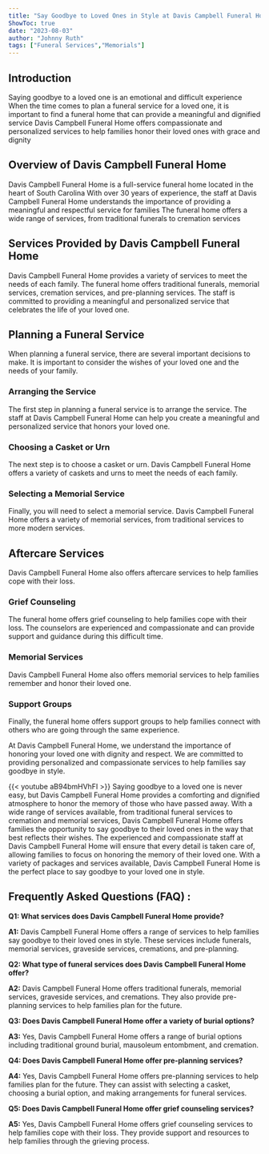 ```yaml
---
title: "Say Goodbye to Loved Ones in Style at Davis Campbell Funeral Home"
ShowToc: true 
date: "2023-08-03"
author: "Johnny Ruth" 
tags: ["Funeral Services","Memorials"]
---
```

## Introduction 
Saying goodbye to a loved one is an emotional and difficult experience When the time comes to plan a funeral service for a loved one, it is important to find a funeral home that can provide a meaningful and dignified service Davis Campbell Funeral Home offers compassionate and personalized services to help families honor their loved ones with grace and dignity 

## Overview of Davis Campbell Funeral Home
Davis Campbell Funeral Home is a full-service funeral home located in the heart of South Carolina With over 30 years of experience, the staff at Davis Campbell Funeral Home understands the importance of providing a meaningful and respectful service for families The funeral home offers a wide range of services, from traditional funerals to cremation services 

## Services Provided by Davis Campbell Funeral Home 
Davis Campbell Funeral Home provides a variety of services to meet the needs of each family. The funeral home offers traditional funerals, memorial services, cremation services, and pre-planning services. The staff is committed to providing a meaningful and personalized service that celebrates the life of your loved one. 

## Planning a Funeral Service
When planning a funeral service, there are several important decisions to make. It is important to consider the wishes of your loved one and the needs of your family. 

### Arranging the Service 
The first step in planning a funeral service is to arrange the service. The staff at Davis Campbell Funeral Home can help you create a meaningful and personalized service that honors your loved one. 

### Choosing a Casket or Urn 
The next step is to choose a casket or urn. Davis Campbell Funeral Home offers a variety of caskets and urns to meet the needs of each family. 

### Selecting a Memorial Service 
Finally, you will need to select a memorial service. Davis Campbell Funeral Home offers a variety of memorial services, from traditional services to more modern services. 

## Aftercare Services
Davis Campbell Funeral Home also offers aftercare services to help families cope with their loss. 

### Grief Counseling 
The funeral home offers grief counseling to help families cope with their loss. The counselors are experienced and compassionate and can provide support and guidance during this difficult time. 

### Memorial Services 
Davis Campbell Funeral Home also offers memorial services to help families remember and honor their loved one. 

### Support Groups 
Finally, the funeral home offers support groups to help families connect with others who are going through the same experience. 

At Davis Campbell Funeral Home, we understand the importance of honoring your loved one with dignity and respect. We are committed to providing personalized and compassionate services to help families say goodbye in style.

{{< youtube aB94bmHVhFI >}} 
Saying goodbye to a loved one is never easy, but Davis Campbell Funeral Home provides a comforting and dignified atmosphere to honor the memory of those who have passed away. With a wide range of services available, from traditional funeral services to cremation and memorial services, Davis Campbell Funeral Home offers families the opportunity to say goodbye to their loved ones in the way that best reflects their wishes. The experienced and compassionate staff at Davis Campbell Funeral Home will ensure that every detail is taken care of, allowing families to focus on honoring the memory of their loved one. With a variety of packages and services available, Davis Campbell Funeral Home is the perfect place to say goodbye to your loved one in style.

## Frequently Asked Questions (FAQ) :
**Q1: What services does Davis Campbell Funeral Home provide?**

**A1:** Davis Campbell Funeral Home offers a range of services to help families say goodbye to their loved ones in style. These services include funerals, memorial services, graveside services, cremations, and pre-planning.

**Q2: What type of funeral services does Davis Campbell Funeral Home offer?**

**A2:** Davis Campbell Funeral Home offers traditional funerals, memorial services, graveside services, and cremations. They also provide pre-planning services to help families plan for the future.

**Q3: Does Davis Campbell Funeral Home offer a variety of burial options?**

**A3:** Yes, Davis Campbell Funeral Home offers a range of burial options including traditional ground burial, mausoleum entombment, and cremation. 

**Q4: Does Davis Campbell Funeral Home offer pre-planning services?**

**A4:** Yes, Davis Campbell Funeral Home offers pre-planning services to help families plan for the future. They can assist with selecting a casket, choosing a burial option, and making arrangements for funeral services. 

**Q5: Does Davis Campbell Funeral Home offer grief counseling services?**

**A5:** Yes, Davis Campbell Funeral Home offers grief counseling services to help families cope with their loss. They provide support and resources to help families through the grieving process.



